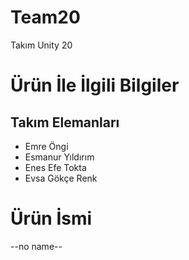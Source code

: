# Team20
Takım Unity 20
# Ürün İle İlgili Bilgiler
## Takım Elemanları
- Emre Öngi
- Esmanur Yıldırım
- Enes Efe Tokta
- Evsa Gökçe Renk
# Ürün İsmi
--no name--
